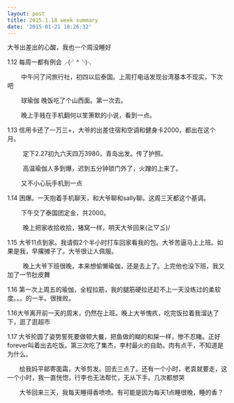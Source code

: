 ```yaml
---
layout: post
title: 2015.1.18 week summary
date: '2015-01-21 10:26:32'
---
```



大爷出差出的心酸，我也一个周没睡好

1.12 每周一都有例会╭(╯^╰)╮

        中午问了问旅行社，初四以后泰国。上周打电话发现台湾基本不现实，下次吧

        球瑜伽 晚饭吃了个山西面。第一次去。

        晚上手贱在手机翻何以笙箫默的小说，看到一点。

1.13 信用卡还了一万三+，大爷的出差住宿和空调和健身卡2000，都出在这个月。

         定下2.27初九六天四万3980，青岛出发。传了护照。

         高温瑜伽人多到爆，迟到五分钟锁门外了，火蹭的上来了。

        又不小心玩手机到一点

1.14 困爆。一天抱着手机聊天，和大爷聊和sally聊。这周三天都这个基调。

        下午交了泰国团定金，共2000。

         晚上把家收拾收拾，猪窝一样，明天大爷回来\(≧▽≦)/

1.15 大爷11点到家。我请假2个半小时打车回家看我的包。大爷苦逼马上上班。如果是我，早撂摊子了。大爷很让人佩服。

         晚上大爷下班很晚，本来想偷懒瑜伽，还是去上了。上完他也没下班，我又加了一节肚皮舞

1.16 第一次上周五的瑜伽，全程拉筋，我的腿筋硬拉还赶不上一天没练过的柔软度。。。的一半。很挫败。

1.16大爷离开前一天的周末，仍然在上班。晚上大爷愧疚，吃完饭拉着我溜达了下，逛了逛超市

1.17 大爷抡圆了姿势誓死要做顿大餐，把鱼做的糊的和屎一样，惨不忍睹。正好forever叫着出去吃饭。第三次吃了集杰，李村最火的自助。肉有点干，不知道是为什么。

       给我妈平邮寄面霜，大爷剪发。回去三点了。还有一个小时，老袁就要走，这一个小时，我一直恍惚，行李也无法帮忙，无从下手。几次都想哭

       大爷回来三天，我每天睡得香喷喷。有可能是因为每天1点睡很晚，睡的香？

 

 

 


